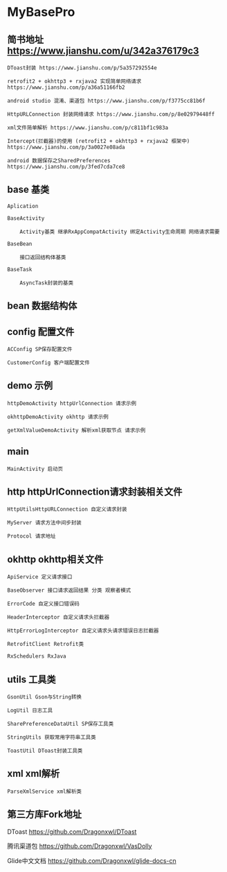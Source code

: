 # MyBasePro
## 简书地址 https://www.jianshu.com/u/342a376179c3

    DToast封装 https://www.jianshu.com/p/5a357292554e

    retrofit2 + okhttp3 + rxjava2 实现简单网络请求 https://www.jianshu.com/p/a36a51166fb2

    android studio 混淆、渠道包 https://www.jianshu.com/p/f3775cc81b6f

    HttpURLConnection 封装网络请求 https://www.jianshu.com/p/8e02979448ff

    xml文件简单解析 https://www.jianshu.com/p/c811bf1c983a

    Intercept(拦截器)的使用 (retrofit2 + okhttp3 + rxjava2 框架中) https://www.jianshu.com/p/3a0027e08ada

    android 数据保存之SharedPreferences https://www.jianshu.com/p/3fed7cda7ce8

## base 基类

    Aplication

    BaseActivity

        Activity基类 继承RxAppCompatActivity 绑定Activity生命周期 网络请求需要

    BaseBean

        接口返回结构体基类

    BaseTask

        AsyncTask封装的基类

## bean 数据结构体

## config 配置文件

    ACConfig SP保存配置文件

    CustomerConfig 客户端配置文件

## demo 示例

    httpDemoActivity httpUrlConnection 请求示例

    okhttpDemoActivity okhttp 请求示例

    getXmlValueDemoActivity 解析xml获取节点 请求示例

## main

    MainActivity 启动页

## http httpUrlConnection请求封装相关文件

    HttpUtilsHttpURLConnection 自定义请求封装

    MyServer 请求方法中间步封装

    Protocol 请求地址

## okhttp okhttp相关文件

    ApiService 定义请求接口

    BaseObserver 接口请求返回结果 分类 观察者模式

    ErrorCode 自定义接口错误码

    HeaderInterceptor 自定义请求头拦截器

    HttpErrorLogInterceptor 自定义请求头请求错误日志拦截器

    RetrofitClient Retrofit类

    RxSchedulers RxJava

## utils 工具类

    GsonUtil Gson与String转换

    LogUtil 日志工具

    SharePreferenceDataUtil SP保存工具类

    StringUtils 获取常用字符串工具类

    ToastUtil DToast封装工具类

## xml xml解析
    ParseXmlService xml解析类

## 第三方库Fork地址

DToast https://github.com/Dragonxwl/DToast

腾讯渠道包 https://github.com/Dragonxwl/VasDolly

Glide中文文档 https://github.com/Dragonxwl/glide-docs-cn